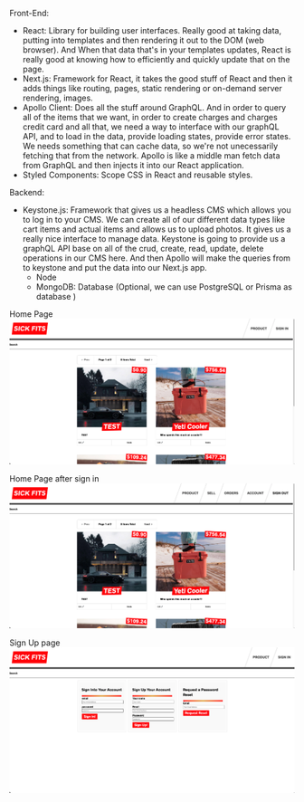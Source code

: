 Front-End:

- React: Library for building user interfaces. Really good at taking data, putting into templates and then rendering it out to the DOM (web browser). And When that data that's in your templates updates, React is really good at knowing how to efficiently and quickly update that on the page.
- Next.js: Framework for React, it takes the good stuff of React and then it adds things like routing, pages, static rendering or on-demand server rendering, images.
- Apollo Client: Does all the stuff around GraphQL. And in order to query all of the items that we want, in order to create charges and charges credit card and all that, we need a way to interface with our graphQL API, and to load in the data, provide loading states, provide error states. We needs something that can cache data, so we're not unecessarily fetching that from the network. Apollo is like a middle man fetch data from GraphQL and then injects it into our React application.
- Styled Components: Scope CSS in React and reusable styles.

Backend:

- Keystone.js: Framework that gives us a headless CMS which allows you to log in to your CMS. We can create all of our different data types like cart items and actual items and allows us to upload photos. It gives us a really nice interface to manage data. Keystone is going to provide us a graphQL API base on all of the crud, create, read, update, delete operations in our CMS here. And then Apollo will make the queries from to keystone and put the data into our Next.js app.
  - Node
  - MongoDB: Database (Optional, we can use PostgreSQL or Prisma as database )

Home Page
![alt text](frontend/img/HomePage.png)

Home Page after sign in
![alt text](frontend/img/Homepage_SignIn.png)

Sign Up page
![alt text](frontend/img/Login_Page.png)
